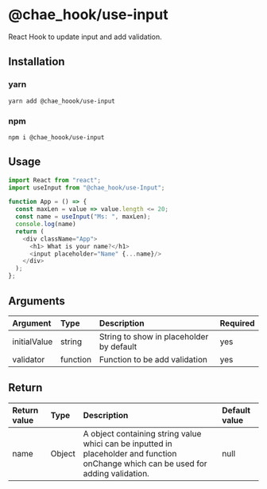 # @chae_hook/use-input  

React Hook to update input and add validation.

## Installation

### yarn
```
yarn add @chae_hoook/use-input
```

### npm
```
npm i @chae_hoook/use-input
```

## Usage
```javascript
import React from "react";
import useInput from "@chae_hook/use-Input";

function App = () => {
  const maxLen = value => value.length <= 20;
  const name = useInput("Ms: ", maxLen);
  console.log(name)
  return (
    <div className="App">
      <h1> What is your name?</h1>
      <input placeholder="Name" {...name}/>
    </div>
  );
};
```

## Arguments
| Argument     | Type     | Description                              | Required |
| :----------- | :------- | :--------------------------------------- | :------- |
| initialValue | string   | String to show in placeholder by default | yes      |
| validator    | function | Function to be add validation            | yes      |

## Return
| Return value | Type   | Description                                                                                                                          | Default value |
| :----------- | :----- | :----------------------------------------------------------------------------------------------------------------------------------- | :------------ |
| name         | Object | A object containing string value whici can be inputted in placeholder and function onChange which can be used for adding validation. | null          |